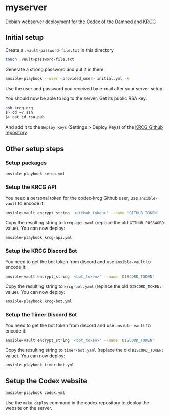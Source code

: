 # myserver

Debian webserver deployment for
[the Codex of the Damned](https://github.com/lionel-panhaleux/codex-of-the-damned)
and [KRCG](https://github.com/lionel-panhaleux/krcg)

## Initial setup

Create a `.vault-password-file.txt` in this directory

```bash
touch .vault-password-file.txt
```

Generate a strong password and put it in there.

```bash
ansible-playbook --user <provided_user> initial.yml -k
```

Use the user and password you received by e-mail after your server setup.

You should now be able to log to the server. Get its public RSA key:

```bash
ssh krcg.org
$> cd ~/.ssh
$> cat id_rsa.pub
```

And add it to the `Deploy Keys` (Settings > Deploy Keys) of the
[KRCG Github repository](https://github.com/lionel-panhaleux/krcg).

## Other setup steps

### Setup packages

```bash
ansible-playbook setup.yml
```

### Setup the KRCG API

You need a personal token for the codex-krcg Github user,
use `ansible-vault` to encode it:

```bash
ansible-vault encrypt_string '<github_token>' --name 'GITHUB_TOKEN'
```

Copy the resulting string to `krcg-api.yaml` (replace the old `GITHUB_PASSWORD:` value).
You can now deploy:

```bash
ansible-playbook krcg-api.yml
```

### Setup the KRCG Discord Bot

You need to get the bot token from discord and use `ansible-vault` to encode it:

```bash
ansible-vault encrypt_string '<bot_token>' --name 'DISCORD_TOKEN'
```

Copy the resulting string to `krcg-bot.yaml` (replace the old `DISCORD_TOKEN:` value).
You can now deploy:

```bash
ansible-playbook krcg-bot.yml
```

### Setup the Timer Discord Bot

You need to get the bot token from discord and use `ansible-vault` to encode it:

```bash
ansible-vault encrypt_string '<bot_token>' --name 'DISCORD_TOKEN'
```

Copy the resulting string to `timer-bot.yaml` (replace the old `DISCORD_TOKEN:` value).
You can now deploy:

```bash
ansible-playbook timer-bot.yml
```

## Setup the Codex website

```bash
ansible-playbook codex.yml
```

Use the `make deploy` command in the codex repository
to deploy the website on the server.
